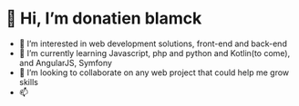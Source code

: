 # 👋 Hi, I’m  donatien blamck
- 👀 I’m interested in web development solutions, front-end and back-end
- 🌱 I’m currently learning Javascript, php and python and Kotlin(to come), and AngularJS, Symfony  
- 💞️ I’m looking to collaborate on any web project that could help me grow skills 
- 📫 

<!---
donatienbkad/donatienbkad is a ✨ special ✨ repository because its `README.md` (this file) appears on your GitHub profile.
You can click the Preview link to take a look at your changes.
--->
